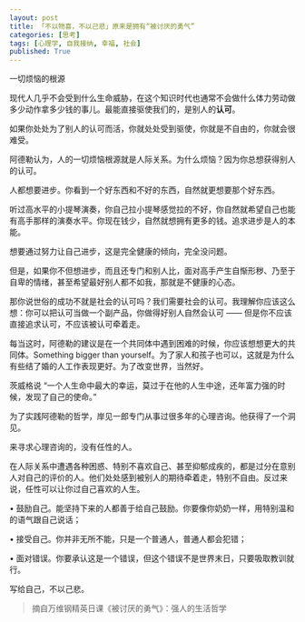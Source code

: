 ```yaml
---
layout: post
title: 「不以物喜，不以己悲」原来是拥有“被讨厌的勇气”
categories: [思考]
tags: [心理学, 自我接纳, 幸福, 社会]
published: True
---
```


一切烦恼的根源

现代人几乎不会受到什么生命威胁，在这个知识时代也通常不会做什么体力劳动做多少动作拿多少钱的事儿。最能直接驱使我们的，是别人的**认可**。

如果你处处为了别人的认可而活，你就处处受到驱使，你就是不自由的，你就会很难受。

阿德勒认为，人的一切烦恼根源就是人际关系。为什么烦恼？因为你总想获得别人的认可。

人都想要进步。你看到一个好东西和不好的东西，自然就更想要那个好东西。

听过高水平的小提琴演奏，你自己拉小提琴感觉拉的不好，你自然就希望自己也能有高手那样的演奏水平。你现在钱少，自然就想拥有更多的钱。追求进步是人的本能。

想要通过努力让自己进步，这是完全健康的倾向，完全没问题。

但是，如果你不但想进步，而且还专门和别人比，面对高手产生自惭形秽、乃至于自卑的情绪，甚至希望最好别人都不如我，那就是不健康的心态。

那你说世俗的成功不就是社会的认可吗？我们需要社会的认可。我理解你应该这么想：你可以把认可当做一个副产品，你做得好别人自然会认可 —— 但是你不应该直接追求认可，不应该被认可牵着走。

每当这时，阿德勒的建议是在一个共同体中遇到困难的时候，你应该想想更大的共同体。Something bigger than yourself。为了家人和孩子也可以，这就是为什么有些结了婚的人工作表现更好。为了改变世界，当然好。

茨威格说 “一个人生命中最大的幸运，莫过于在他的人生中途，还年富力强的时候，发现了自己的使命。”

为了实践阿德勒的哲学，岸见一郎专门从事过很多年的心理咨询。他获得了一个洞见。

来寻求心理咨询的，没有任性的人。

在人际关系中遭遇各种困惑、特别不喜欢自己、甚至抑郁成疾的，都是过分在意别人对自己的评价的人。他们处处感到被别人的期待牵着走，特别不自由。反过来说，任性可以让你过自己喜欢的人生。

• 鼓励自己。能坚持下来的人都善于给自己鼓励。你要像你奶奶一样，用特别温和的语气跟自己说话；

• 接受自己。你并非无所不能，只是一个普通人，普通人都会犯错；

• 面对错误。你要承认这是一个错误，但这个错误不是世界末日，只要吸取教训就行。

写给自己，不以己悲。

> 摘自万维钢精英日课《被讨厌的勇气》：强人的生活哲学
